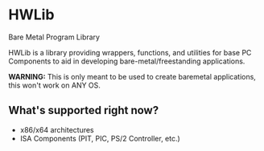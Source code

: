 # HWLib
Bare Metal Program Library

<!-- This doesn't change, no matter what. -->
HWLib is a library providing wrappers, functions, and utilities for base PC Components to aid in developing bare-metal/freestanding applications.


**WARNING:** This is only meant to be used to create baremetal applications, this won't work on ANY OS.

## What's supported right now?
* x86/x64 architectures
* ISA Components (PIT, PIC, PS/2 Controller, etc.)